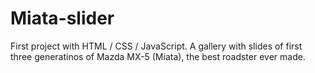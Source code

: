 # Miata-slider
First project with HTML / CSS / JavaScript. A gallery with slides of first three generatinos of Mazda MX-5 (Miata), the best roadster ever made. 

